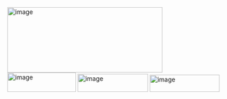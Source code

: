 <img width="353" height="149" alt="image" src="https://github.com/user-attachments/assets/464f8ad4-5a21-4c48-ab06-7fc7d828352d" />
<img width="156" height="44" alt="image" src="https://github.com/user-attachments/assets/87976416-807e-4506-9896-aac89212e423" />
<img width="160" height="41" alt="image" src="https://github.com/user-attachments/assets/3eae87a8-6528-405f-bd0d-1b5c53984ce0" />
<img width="159" height="39" alt="image" src="https://github.com/user-attachments/assets/81ca6b01-2a85-4528-a21e-511fd4dfb2f0" />
